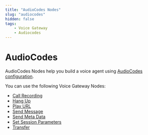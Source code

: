 ```yaml
---
title: "AudioCodes Nodes" 
slug: "audiocodes" 
hidden: false 
tags:
    - Voice Gateway
    - Audiocodes
---
```


# AudioCodes

AudioCodes Nodes help you build a voice agent using [AudioCodes configuration](https://www.cognigy.com/products/voice-gateway).

You can use the following Voice Gateway Nodes:

- [Call Recording](call-recording.md)
- [Hang Up](hangup.md)
- [Play URL](play-url.md)
- [Send Message](send-message.md)
- [Send Meta Data](send-meta-data.md)
- [Set Session Parameters](set-session-params.md)
- [Transfer](transfer-vg.md)
